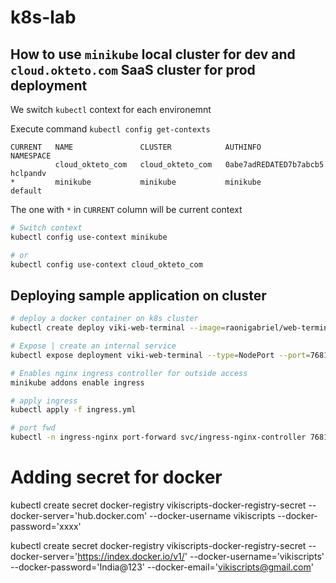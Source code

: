 # k8s-lab

## How to use `minikube` local cluster for dev and `cloud.okteto.com` SaaS cluster for prod deployment

We switch `kubectl` context for each environemnt 

Execute command `kubectl config get-contexts`

```output
CURRENT   NAME               CLUSTER            AUTHINFO                               NAMESPACE
          cloud_okteto_com   cloud_okteto_com   0abe7adREDATED7b7abcb5                 hclpandv
*         minikube           minikube           minikube                               default

```

The one with `*` in `CURRENT` column will be current context

```bash
# Switch context
kubectl config use-context minikube

# or
kubectl config use-context cloud_okteto_com
```

## Deploying sample application on cluster

```bash
# deploy a docker container on k8s cluster
kubectl create deploy viki-web-terminal --image=raonigabriel/web-terminal:latest --port=7681

# Expose | create an internal service 
kubectl expose deployment viki-web-terminal --type=NodePort --port=7681 --target-port=7681

# Enables nginx ingress controller for outside access
minikube addons enable ingress

# apply ingress
kubectl apply -f ingress.yml 

# port fwd
kubectl -n ingress-nginx port-forward svc/ingress-nginx-controller 7681:80
```

# Adding secret for docker 
kubectl create secret docker-registry vikiscripts-docker-registry-secret --docker-server='hub.docker.com' --docker-username vikiscripts --docker-password='xxxx' 

kubectl create secret docker-registry vikiscripts-docker-registry-secret --docker-server='https://index.docker.io/v1/' --docker-username='vikiscripts' --docker-password='India@123' --docker-email='vikiscripts@gmail.com'
